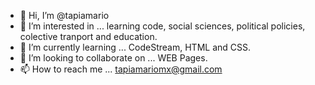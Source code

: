 - 👋 Hi, I’m @tapiamario
- 👀 I’m interested in ... learning code, social sciences, political policies, colective tranport and education. 
- 🌱 I’m currently learning ... CodeStream, HTML and CSS.
- 💞️ I’m looking to collaborate on ... WEB Pages. 
- 📫 How to reach me ... tapiamariomx@gmail.com

<!---
tapiamario/tapiamario is a ✨ special ✨ repository because its `README.md` (this file) appears on your GitHub profile.
You can click the Preview link to take a look at your changes.
--->

